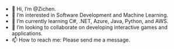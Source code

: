 - 👋 Hi, I’m @Zichen.
- 👀 I’m interested in Software Development and Machine Learning.
- 🌱 I’m currently learning C#, .NET, Azure, Java, Python, and AWS.
- 💞️ I’m looking to collaborate on developing interactive games and applications.
- 📫 How to reach me: Please send me a message.

<!---
Zichen1028/Zichen1028 is a ✨ special ✨ repository because its `README.md` (this file) appears on your GitHub profile.
You can click the Preview link to take a look at your changes.
--->
